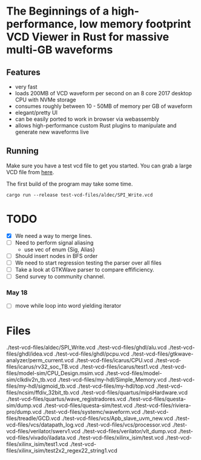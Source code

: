 # The Beginnings of a high-performance, low memory footprint VCD Viewer in Rust for massive multi-GB waveforms

## Features
 - very fast
 - loads 200MB of VCD waveform per second on an 8 core 2017 desktop CPU with NVMe storage
 - consumes roughly between 10 - 50MB of memory per GB of waveform
 - elegant/pretty UI
 - can be easily ported to work in browser via webassembly
 - allows high-performance custom Rust plugins to manipulate and
   generate new waveforms live

## Running

Make sure you have a test vcd file to get you started. You can grab
a large VCD file from
[here](https://drive.google.com/file/d/1pfm2qo2l8fGTHHJ8TLrg1vSGaV_TUbp2/view?usp=sharing).

The first build of the program may take some time.

``cargo run --release test-vcd-files/aldec/SPI_Write.vcd``

# TODO
 - [x] We need a way to merge lines.
 - [ ] Need to perform signal aliasing
     - use vec of enum {Sig, Alias}
 - [ ] Should insert nodes in BFS order
 - [ ] We need to start regression testing the parser over all files
 - [ ] Take a look at GTKWave parser to compare effificiency.
 - [ ] Send survey to community channel.

### May 18
 - [ ] move while loop into word yielding iterator

# Files
./test-vcd-files/aldec/SPI_Write.vcd
./test-vcd-files/ghdl/alu.vcd
./test-vcd-files/ghdl/idea.vcd
./test-vcd-files/ghdl/pcpu.vcd
./test-vcd-files/gtkwave-analyzer/perm_current.vcd
./test-vcd-files/icarus/CPU.vcd
./test-vcd-files/icarus/rv32_soc_TB.vcd
./test-vcd-files/icarus/test1.vcd
./test-vcd-files/model-sim/CPU_Design.msim.vcd
./test-vcd-files/model-sim/clkdiv2n_tb.vcd
./test-vcd-files/my-hdl/Simple_Memory.vcd
./test-vcd-files/my-hdl/sigmoid_tb.vcd
./test-vcd-files/my-hdl/top.vcd
./test-vcd-files/ncsim/ffdiv_32bit_tb.vcd
./test-vcd-files/quartus/mipsHardware.vcd
./test-vcd-files/quartus/wave_registradores.vcd
./test-vcd-files/questa-sim/dump.vcd
./test-vcd-files/questa-sim/test.vcd
./test-vcd-files/riviera-pro/dump.vcd
./test-vcd-files/systemc/waveform.vcd
./test-vcd-files/treadle/GCD.vcd
./test-vcd-files/vcs/Apb_slave_uvm_new.vcd
./test-vcd-files/vcs/datapath_log.vcd
./test-vcd-files/vcs/processor.vcd
./test-vcd-files/verilator/swerv1.vcd
./test-vcd-files/verilator/vlt_dump.vcd
./test-vcd-files/vivado/iladata.vcd
./test-vcd-files/xilinx_isim/test.vcd
./test-vcd-files/xilinx_isim/test1.vcd
./test-vcd-files/xilinx_isim/test2x2_regex22_string1.vcd
